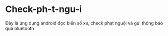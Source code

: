 # Check-ph-t-ngu-i
Đây là ứng dụng android đọc biển số xe, check phạt nguội và gửi thông báo qua bluetooth

